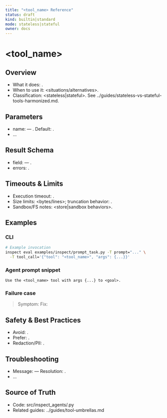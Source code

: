 ```yaml
---
title: "<tool_name> Reference"
status: draft
kind: builtin|standard
mode: stateless|stateful
owner: docs
---
```


# <tool_name>

## Overview
- What it does: <one-sentence purpose>.
- When to use it: <situations/alternatives>.
- Classification: <stateless|stateful>. See ../guides/stateless-vs-stateful-tools-harmonized.md.

## Parameters
- name: <type> — <description>. Default: <value>.
- …

## Result Schema
- field: <type> — <description>.
- errors: <list or enum>.

## Timeouts & Limits
- Execution timeout: <seconds>.
- Size limits: <bytes/lines>; truncation behavior: <behavior>.
- Sandbox/FS notes: <store|sandbox behaviors>.

## Examples
### CLI
```bash
# Example invocation
inspect eval examples/inspect/prompt_task.py -T prompt="..." \
  -T tool_call='{"tool": "<tool_name>", "args": {...}}'
```

### Agent prompt snippet
```
Use the <tool_name> tool with args {...} to <goal>.
```

### Failure case
> Symptom: <error>
> Fix: <remediation>

## Safety & Best Practices
- Avoid: <pitfall>.
- Prefer: <pattern>.
- Redaction/PII: <notes>.

## Troubleshooting
- Message: <common error> — Resolution: <action>.
- …

## Source of Truth
- Code: src/inspect_agents/<file>.py
- Related guides: ../guides/tool-umbrellas.md

